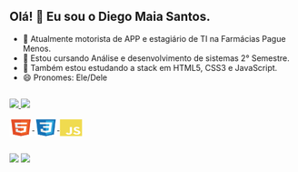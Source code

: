 ## Olá! 👋 Eu sou o Diego Maia Santos.

- 🔭 Atualmente motorista de APP e estagiário de TI na Farmácias Pague Menos.
- 🌱 Estou cursando Análise e desenvolvimento de sistemas 2° Semestre.
- 🌱 Também estou estudando a stack em HTML5, CSS3 e JavaScript.
- 😄 Pronomes: Ele/Dele
##
<div>
  <a href="https://github.com/DiegoMaiaSantos">
  <img height="180em" src="https://github-readme-stats.vercel.app/api?username=DiegoMaiaSantos&show_icons=true&theme=dracula&include_all_commits=true&count_private=true"/>
  <img height="180em" src="https://github-readme-stats.vercel.app/api/top-langs/?username=DiegoMaiaSantos&layout=compact&langs_count=7&theme=dracula"/>
</div>  
  <div style="display: inline_block"><br>
  <img align="center" alt="HTML" height="30" width="40" src="https://raw.githubusercontent.com/devicons/devicon/master/icons/html5/html5-original.svg">
  <img align="center" alt="CSS" height="30" width="40" src="https://raw.githubusercontent.com/devicons/devicon/master/icons/css3/css3-original.svg">
  <img align="center" alt="Js" height="30" width="40" src="https://raw.githubusercontent.com/devicons/devicon/master/icons/javascript/javascript-plain.svg">
</div>
  
  ##
  
  <div> 
  <a href = "mailto:diegom.santos03@gmail.com"><img src="https://img.shields.io/badge/-Gmail-%23333?style=for-the-badge&logo=gmail&logoColor=white" target="_blank"></a>
  <a href="https://br.linkedin.com/in/diego-maia-santos-21615b208" target="_blank"><img src="https://img.shields.io/badge/-LinkedIn-%230077B5?style=for-the-badge&logo=linkedin&logoColor=white" target="_blank"></a> 
</div>
